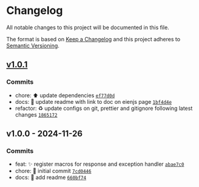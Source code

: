 # Changelog

All notable changes to this project will be documented in this file.

The format is based on [Keep a Changelog](https://keepachangelog.com/en/1.0.0/)
and this project adheres to [Semantic Versioning](https://semver.org/spec/v2.0.0.html).

## [v1.0.1](https://luffynando.github.com/eienjs/adonisjs-jsend/compare/v1.0.0...v1.0.1)

### Commits

- chore: :arrow_up: update dependencies [`ef77d0d`](https://luffynando.github.com/eienjs/adonisjs-jsend/commit/ef77d0d49479a795ac16d69e5365b9239d2b9a6d)
- docs: :memo: update readme with link to doc on eienjs page [`1bf4d4e`](https://luffynando.github.com/eienjs/adonisjs-jsend/commit/1bf4d4e54e832485fdcccc91d6cf10d6ca6fdb2b)
- refactor: :recycle: update configs on git, prettier and gitignore following latest changes [`1865172`](https://luffynando.github.com/eienjs/adonisjs-jsend/commit/1865172241e327257e1ab1354056d25263105571)

## v1.0.0 - 2024-11-26

### Commits

- feat: :sparkles: register macros for response and exception handler [`abae7c0`](https://luffynando.github.com/eienjs/adonisjs-jsend/commit/abae7c0aa0443084a4b80847b6efb34f8785f0ef)
- chore: :tada: initial commit [`7cd0446`](https://luffynando.github.com/eienjs/adonisjs-jsend/commit/7cd0446963381265a6c4812d82b45551ad955691)
- docs: :memo: add readme [`660bf74`](https://luffynando.github.com/eienjs/adonisjs-jsend/commit/660bf747be93b99cf1c4e7e65ba0a5fe1217fee2)

